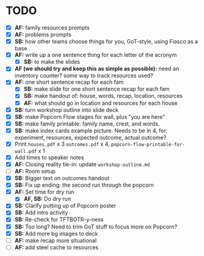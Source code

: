 # TODO

- [x] **AF:** family resources prompts
- [x] **AF:** problems prompts
- [x] **SB:** how other teams choose things for you, GoT-style, using Fiasco as a base
- [x] **AF:** write up a one sentence thing for each letter of the acronym
  - [x] **SB:** to make the slides
- [x] **AF (we should try and keep this as simple as possible):** need an inventory counter? some way to track resources used?
- [x] **AF:** one short sentence recap for each fam
  - [x] **SB:** make slide for one short sentence recap for each fam
  - [x] **SB:** make handout of: house, words, recap, location, resources
  - [x] **AF:** what should go in location and resources for each house
- [x] **SB:** turn workshop outline into slide deck
- [x] **SB:** make Popcorn Flow stages for wall, plus "you are here"
- [x] **SB:** make family printable: family name, crest, and words.
- [x] **SB:** make index cards example picture. Needs to be in 4, for: experiment, resources, expected outcome, actual outcome?
- [x] Print `houses.pdf` x 3 `outcomes.pdf` x 4, `popcorn-flow-printable-for-wall.pdf` x 1
- [x] Add times to speaker notes
- [x] **AF:** Closing reality tie-in: update `workshop-outline.md`
- [ ] **AF:** Room setup
- [x] **SB:** Bigger text on outcomes handout
- [x] **SB:** Fix up ending: the second run through the popcorn
- [x] **AF:** Set time for dry run
  - [x] **AF, SB:** Do dry run
- [x] **SB:** Clarify putting up of Popcorn poster
- [x] **SB:** Add intro activity
- [x] **SB:** Re-check for TFTBOTR-y-ness
- [x] **SB:** Too long? Need to trim GoT stuff to focus more on Popcorn?
- [x] **SB:** Add more bg images to deck
- [ ] **AF:** make recap more situational
- [ ] **AF:** add steel cache to resources
